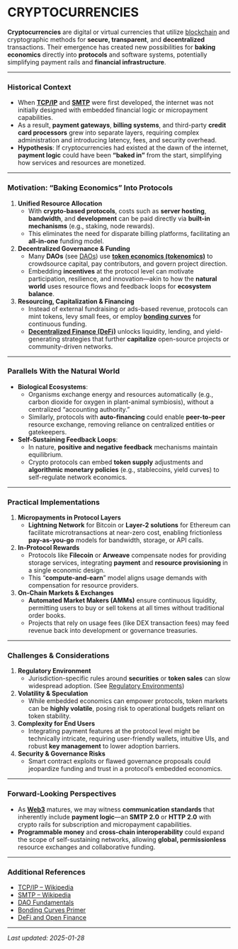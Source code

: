 # CRYPTOCURRENCIES

**Cryptocurrencies** are digital or virtual currencies that utilize [blockchain](../MISC/DESCI.md) and cryptographic methods for **secure, transparent**, and **decentralized** transactions. Their emergence has created new possibilities for **baking economics** directly into **protocols** and software systems, potentially simplifying payment rails and **financial infrastructure**.

***

### Historical Context

* When [**TCP/IP**](https://en.wikipedia.org/wiki/Internet_protocol_suite) and [**SMTP**](https://en.wikipedia.org/wiki/Simple_Mail_Transfer_Protocol) were first developed, the internet was not initially designed with embedded financial logic or micropayment capabilities.
* As a result, **payment gateways**, **billing systems**, and third-party **credit card processors** grew into separate layers, requiring complex administration and introducing latency, fees, and security overhead.
* **Hypothesis**: If cryptocurrencies had existed at the dawn of the internet, **payment logic** could have been **“baked in”** from the start, simplifying how services and resources are monetized.

***

### Motivation: “Baking Economics” Into Protocols

1. **Unified Resource Allocation**
   * With **crypto-based protocols**, costs such as **server hosting**, **bandwidth**, and **development** can be paid directly via **built-in mechanisms** (e.g., staking, node rewards).
   * This eliminates the need for disparate billing platforms, facilitating an **all-in-one** funding model.
2. **Decentralized Governance & Funding**
   * Many **DAOs** (see [DAOs](../MISC/DAOS.md)) use [**token economics (tokenomics)**](TOKENS.md) to crowdsource capital, pay contributors, and govern project direction.
   * Embedding **incentives** at the protocol level can motivate participation, resilience, and innovation—akin to how the **natural world** uses resource flows and feedback loops for **ecosystem balance**.
3. **Resourcing, Capitalization & Financing**
   * Instead of external fundraising or ads-based revenue, protocols can mint tokens, levy small fees, or employ [**bonding curves**](../MISC/VALUATIONS.md) for continuous funding.
   * [**Decentralized Finance (DeFi)**](DEFI.md) unlocks liquidity, lending, and yield-generating strategies that further **capitalize** open-source projects or community-driven networks.

***

### Parallels With the Natural World

* **Biological Ecosystems**:
  * Organisms exchange energy and resources automatically (e.g., carbon dioxide for oxygen in plant-animal symbiosis), without a centralized “accounting authority.”
  * Similarly, protocols with **auto-financing** could enable **peer-to-peer** resource exchange, removing reliance on centralized entities or gatekeepers.
* **Self-Sustaining Feedback Loops**:
  * In nature, **positive and negative feedback** mechanisms maintain equilibrium.
  * Crypto protocols can embed **token supply** adjustments and **algorithmic monetary policies** (e.g., stablecoins, yield curves) to self-regulate network economics.

***

### Practical Implementations

1. **Micropayments in Protocol Layers**
   * **Lightning Network** for Bitcoin or **Layer-2 solutions** for Ethereum can facilitate microtransactions at near-zero cost, enabling frictionless **pay-as-you-go** models for bandwidth, storage, or API calls.
2. **In-Protocol Rewards**
   * Protocols like **Filecoin** or **Arweave** compensate nodes for providing storage services, integrating **payment** and **resource provisioning** in a single economic design.
   * This “**compute-and-earn**” model aligns usage demands with compensation for resource providers.
3. **On-Chain Markets & Exchanges**
   * **Automated Market Makers (AMMs)** ensure continuous liquidity, permitting users to buy or sell tokens at all times without traditional order books.
   * Projects that rely on usage fees (like DEX transaction fees) may feed revenue back into development or governance treasuries.

***

### Challenges & Considerations

1. **Regulatory Environment**
   * Jurisdiction-specific rules around **securities** or **token sales** can slow widespread adoption. (See [Regulatory Environments](../MISC/REGULATORY_ENVIRONMENTS.md))
2. **Volatility & Speculation**
   * While embedded economics can empower protocols, token markets can be **highly volatile**, posing risk to operational budgets reliant on token stability.
3. **Complexity for End Users**
   * Integrating payment features at the protocol level might be technically intricate, requiring user-friendly wallets, intuitive UIs, and robust **key management** to lower adoption barriers.
4. **Security & Governance Risks**
   * Smart contract exploits or flawed governance proposals could jeopardize funding and trust in a protocol’s embedded economics.

***

### Forward-Looking Perspectives

* As [**Web3**](../../../literary_products/joes_notes/WEB3.md) matures, we may witness **communication standards** that inherently include **payment logic**—an **SMTP 2.0** or **HTTP 2.0** with crypto rails for subscription and micropayment capabilities.
* **Programmable money** and **cross-chain interoperability** could expand the scope of self-sustaining networks, allowing **global, permissionless** resource exchanges and collaborative funding.

***

### Additional References

* [TCP/IP – Wikipedia](https://en.wikipedia.org/wiki/Internet_protocol_suite)
* [SMTP – Wikipedia](https://en.wikipedia.org/wiki/Simple_Mail_Transfer_Protocol)
* [DAO Fundamentals](../MISC/DAOS.md)
* [Bonding Curves Primer](../MISC/VALUATIONS.md)
* [DeFi and Open Finance](DEFI.md)

***

_Last updated: 2025-01-28_
